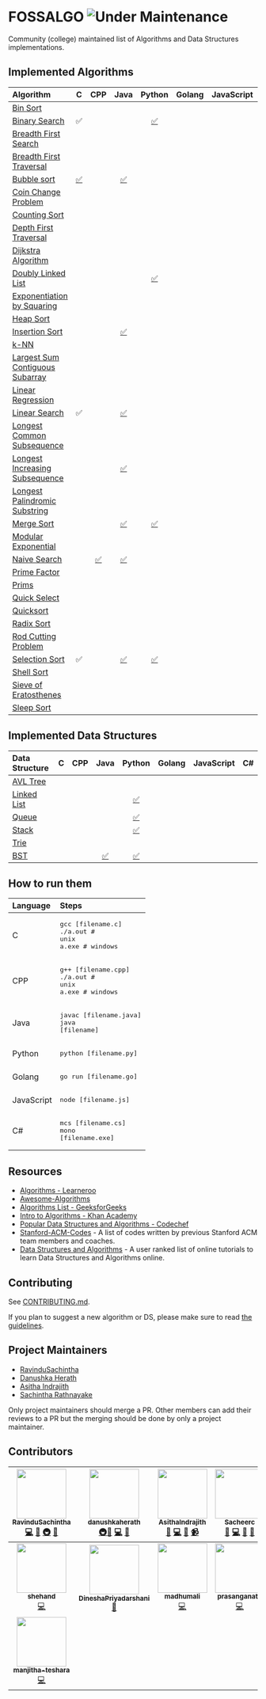 # FOSSALGO ![Under Maintenance](https://img.shields.io/badge/Under%20Maintenance-Locked-red)

Community (college) maintained list of Algorithms and Data Structures implementations.

## Implemented Algorithms

| Algorithm                                                                                                           | C                                                   | CPP                                                     | Java                                                              | Python                                                             | Golang              | JavaScript          | C#                  |
| :---                                                                                                                | :---:                                               | :---:                                                   | :---:                                                             | :---:                                                              | :---:               | :---:               | :---:               |
| [Bin Sort](http://www.cdn.geeksforgeeks.org/bucket-sort-2/)                                                         |                                                     |                                                         |                                                                   |                                                                    |                     |                     |                     |
| [Binary Search](https://en.wikipedia.org/wiki/Binary_search_algorithm)                                              | :white_check_mark:                                  |                                                         |                                                                   | [:white_check_mark:](binary%20search/Binary%20search.py)           |                     |                     |                     |
| [Breadth First Search](https://en.wikipedia.org/wiki/Breadth-first_search)                                          |                                                     |                                                         |                                                                   |                                                                    |                     |                     |                     |
| [Breadth First Traversal](https://www.cs.bu.edu/teaching/c/tree/breadth-first/)                                     |                                                     |                                                         |                                                                   |                                                                    |                     |                     |                     |
| [Bubble sort](https://en.wikipedia.org/wiki/Breadth-first_search)                                                   | [:white_check_mark:](bubble%20sort/bubble%20sort.c) |                                                         | [:white_check_mark:](bubble%20sort/bubbleSort.java)               |                                                                    |                     |                     |                     |
| [Coin Change Problem](http://www.algorithmist.com/index.php/Coin_Change)                                            |                                                     |                                                         |                                                                   |                                                                    |                     |                     |                     |
| [Counting Sort](http://www.geeksforgeeks.org/counting-sort/)                                                        |                                                     |                                                         |                                                                   |                                                                    |                     |                     |                     |
| [Depth First Traversal](http://www.geeksforgeeks.org/depth-first-traversal-for-a-graph/)                            |                                                     |                                                         |                                                                   |                                                                    |                     |                     |                     |
| [Dijkstra Algorithm](https://en.wikipedia.org/wiki/Dijkstra's_algorithm)                                            |                                                     |                                                         |                                                                   |                                                                    |                     |                     |                     |
| [Doubly Linked List](https://en.wikipedia.org/wiki/Doubly_linked_list)                                              |                                                     |                                                         |                                                                   | [:white_check_mark:](doubly%20linked%20list/doubly_linked_list.py) |                     |                     |                     |
| [Exponentiation by Squaring](https://en.wikipedia.org/wiki/Exponentiation_by_squaring)                              |                                                     |                                                         |                                                                   |                                                                    |                     |                     |                     |
| [Heap Sort](https://en.wikipedia.org/wiki/Heapsort)                                                                 |                                                     |                                                         |                                                                   |                                                                    |                     |                     |                     |
| [Insertion Sort](https://en.wikipedia.org/wiki/Insertion_sort)                                                      |                                                     |                                                         | [:white_check_mark:](insertion%20sort/InsertionSort.java)         |                                                                    |                     |                     |                     |
| [k-NN](https://en.wikipedia.org/wiki/K-nearest_neighbors_algorithm)                                                 |                                                     |                                                         |                                                                   |                                                                    |                     |                     |                     |
| [Largest Sum Contiguous Subarray](http://www.geeksforgeeks.org/largest-sum-contiguous-subarray/)                    |                                                     |                                                         |                                                                   |                                                                    |                     |                     |                     |
| [Linear Regression](https://en.wikipedia.org/wiki/Linear_regression)                                                |                                                     |                                                         |                                                                   |                                                                    |                     |                     |                     |
| [Linear Search](https://en.wikipedia.org/wiki/Linear_search)                                                        | :white_check_mark:                                  |                                                         | [:white_check_mark:](linear%20search/linearSearch.java)           |                                                                    |                     |                     |                     |
| [Longest Common Subsequence](http://www.geeksforgeeks.org/dynamic-programming-set-4-longest-common-subsequence)     |                                                     |                                                         |                                                                   |                                                                    |                     |                     |                     |
| [Longest Increasing Subsequence](https://www.geeksforgeeks.org/longest-increasing-subsequence-dp-3/)                |                                                     |                                                         | [:white_check_mark:](longest%20increasing%20subsequence/Lis.java) |                                                                    |                     |                     |                     |
| [Longest Palindromic Substring](http://www.geeksforgeeks.org/longest-palindrome-substring-set-1/)                   |                                                     |                                                         |                                                                   |                                                                    |                     |                     |                     |
| [Merge Sort](https://www.khanacademy.org/computing/computer-science/algorithms/merge-sort/a/overview-of-merge-sort) |                                                     |                                                         | [:white_check_mark:](merge%20sort/MergeSort.java)                 | [:white_check_mark:](merge%20sort/mergesort.py)                    |                     |                     |                     |
| [Modular Exponential](http://www.geeksforgeeks.org/modular-exponentiation-power-in-modular-arithmetic/)             |                                                     |                                                         |                                                                   |                                                                    |                     |                     |                     |
| [Naive Search](https://en.wikipedia.org/wiki/Prime_factor)                                                          |                                                     | [:white_check_mark:](naive%20search/Naive%20search.cpp) | [:white_check_mark:](naive%20search/naive.java)                   |                                                                    |                     |                     |                     |
| [Prime Factor](https://en.wikipedia.org/wiki/Prime_factor)                                                          |                                                     |                                                         |                                                                   |                                                                    |                     |                     |                     |
| [Prims](https://en.wikipedia.org/wiki/Prim%27s_algorithm)                                                           |                                                     |                                                         |                                                                   |                                                                    |                     |                     |                     |
| [Quick Select](https://en.wikipedia.org/wiki/Quickselect)                                                           |                                                     |                                                         |                                                                   |                                                                    |                     |                     |                     |
| [Quicksort](https://en.wikipedia.org/wiki/Quicksort)                                                                |                                                     |                                                         |                                                                   |                                                                    |                     |                     |                     |
| [Radix Sort](http://www.geeksforgeeks.org/radix-sort/)                                                              |                                                     |                                                         |                                                                   |                                                                    |                     |                     |                     |
| [Rod Cutting Problem](http://www.geeksforgeeks.org/dynamic-programming-set-13-cutting-a-rod/)                       |                                                     |                                                         |                                                                   |                                                                    |                     |                     |                     |
| [Selection Sort](https://www.geeksforgeeks.org/selection-sort/)                                                     | :white_check_mark:                                  |                                                         | [:white_check_mark:](selection%20sort/SelectionSort.java)         | [:white_check_mark:](selection%20sort/selection%20sort.py)         |                     |                     |                     |
| [Shell Sort](https://en.wikipedia.org/wiki/Shellsort)                                                               |                                                     |                                                         |                                                                   |                                                                    |                     |                     |                     |
| [Sieve of Eratosthenes](https://en.wikipedia.org/wiki/Sieve_of_Eratosthenes)                                        |                                                     |                                                         |                                                                   |                                                                    |                     |                     |                     |
| [Sleep Sort](http://www.geeksforgeeks.org/sleep-sort-king-laziness-sorting-sleeping/)                               |                                                     |                                                         |                                                                   |                                                                    |                     |                     |                     |

## Implemented Data Structures

| Data Structure                                                    | C                  | CPP                | Java                                                  | Python                                                                 | Golang              | JavaScript          | C#                  |
| :---                                                              | :---:              | :---:              | :---:                                                 | :---:                                                                  | :---:               | :---:               | :---:               |
| [AVL Tree](http://www.geeksforgeeks.org/avl-tree-set-1-insertion) |                    |                    |                                                       |                                                                        |                     |                     |                     |
| [Linked List](https://en.wikipedia.org/wiki/Linked_list)          |                    |                    |                                                       | [:white_check_mark:](linked%20list/linked%20list.py)                   |                     |                     |                     |
| [Queue](https://en.wikipedia.org/wiki/Queue_(abstract_data_type)) |                    |                    |                                                       | [:white_check_mark:](queue/Queue.py)                                   |                     |                     |                     |
| [Stack](https://en.wikipedia.org/wiki/Stack_(abstract_data_type)) |                    |                    |                                                       | [:white_check_mark:](stack/stack.py)                                   |                     |                     |                     |
| [Trie](https://en.wikipedia.org/wiki/Trie)                        |                    |                    |                                                       |                                                                        |                     |                     |                     |
| [BST](https://en.wikipedia.org/wiki/Binary_search_tree)           |                    |                    | [:white_check_mark:](binary%20search%20tree/BST.java) | [:white_check_mark:](binary%20search%20tree/binary%20search%20tree.py) |                     |                     |                     |

## How to run them

| Language        | Steps                                                              |
| :---            | :---                                                               |
| C               | <pre>gcc [filename.c]<br>./a.out  # unix<br>a.exe  # windows</pre> |
| CPP             | <pre>g++ [filename.cpp]<br>./a.out # unix<br>a.exe # windows</pre> |
| Java            | <pre>javac [filename.java]<br>java [filename]</pre>                |
| Python          | <pre>python [filename.py]</pre>                                    |
| Golang          | <pre>go run [filename.go]</pre>                                    |
| JavaScript      | <pre>node [filename.js]</pre>                                      |
| C#              | <pre>mcs [filename.cs]<br/>mono [filename.exe]</pre>               |

## Resources

* [Algorithms - Learneroo](https://www.learneroo.com/subjects/8)
* [Awesome-Algorithms](https://github.com/tayllan/awesome-algorithms)
* [Algorithms List - GeeksforGeeks](http://www.geeksforgeeks.org/fundamentals-of-algorithms/)
* [Intro to Algorithms - Khan Academy](https://www.khanacademy.org/computing/computer-science/algorithms)
* [Popular Data Structures and Algorithms - Codechef](https://discuss.codechef.com/questions/48877/data-structures-and-algorithms)
* [Stanford-ACM-Codes](https://github.com/jaehyunp/stanfordacm) - A list of codes written by previous Stanford ACM team members and coaches.
* [Data Structures and Algorithms](https://hackr.io/tutorials/learn-data-structures-algorithms) - A user ranked list of online tutorials to learn Data Structures and Algorithms online. 

## Contributing

See [CONTRIBUTING.md](CONTRIBUTING.md).

If you plan to suggest a new algorithm or DS, please make sure to read [the guidelines](CONTRIBUTING.md#sa).

## Project Maintainers

* [RavinduSachintha](https://github.com/RavinduSachintha)
* [Danushka Herath](https://github.com/danushka96)
* [Asitha Indrajith](https://github.com/AsithaIndrajith)
* [Sachintha Rathnayake](https://github.com/Sacheerc)

Only project maintainers should merge a PR. Other members can add their reviews to a PR but the merging should be done by only a project maintainer.

## Contributors

| [<img src="https://avatars0.githubusercontent.com/u/25032998?s=460&v=4" width="100px;"/><br /><sub><b>RavinduSachintha</b></sub>](https://github.com/RavinduSachintha)<br />[💻](https://github.com/dawnlabs/carbon/commits?author=briandennis "Code") [📖](https://github.com/dawnlabs/carbon/commits?author=briandennis "Documentation") [🚇](#infra-briandennis "Infrastructure (Hosting, Build-Tools, etc)") [👀](#review-briandennis "Reviewed Pull Requests") | [<img src="https://avatars1.githubusercontent.com/u/12469768?s=460&v=4" width="100px;"/><br /><sub><b>danushkaherath</b></sub>](https://github.com/Danushka96)<br />[🚇](#infra-briandennis "Infrastructure (Hosting, Build-Tools, etc)")[💬](#question-mfix22 "Answering Questions") [💻](https://github.com/dawnlabs/carbon/commits?author=mfix22 "Code") [🤔](#ideas-mfix22 "Ideas, Planning, & Feedback") | [<img src="https://avatars0.githubusercontent.com/u/25387297?s=460&v=4" width="100px;"/><br /><sub><b>AsithaIndrajith</b></sub>](https://github.com/AsithaIndrajith)<br />[💬](#question-jakedex "Answering Questions") [💻](https://github.com/dawnlabs/carbon/commits?author=jakedex "Code") [🎨](#design-jakedex "Design") [📹](#video-jakedex "Videos") | [<img src="https://avatars1.githubusercontent.com/u/29378743?s=460&v=4" width="100px;"/><br /><sub><b>Sacheerc</b></sub>](https://github.com/Sacheerc)<br />[💬](#question-andrewda "Answering Questions") [💻](https://github.com/dawnlabs/carbon/commits?author=andrewda "Code") [🐛](https://github.com/dawnlabs/carbon/issues?q=author%3Aandrewda "Bug reports") [👀](#review-andrewda "Reviewed Pull Requests") | [<img src="https://avatars3.githubusercontent.com/u/25345940?s=460&v=4" width="100px;"/><br /><sub><b>ppkavinda</b></sub>](https://github.com/ppkavinda)<br />[💻](https://github.com/dawnlabs/carbon/commits?author=yeskunall "Code") [📖](https://github.com/dawnlabs/carbon/commits?author=yeskunall "Documentation") [🔧](#tool-yeskunall "Tools") [🐛](https://github.com/dawnlabs/carbon/issues?q=author%3Ayeskunall "Bug reports") | [<img src="https://avatars1.githubusercontent.com/u/31045647?s=460&v=4" width="100px;"/><br /><sub><b>AmithLiyanage</b></sub>](https://github.com/AmithLiyanage)<br />[💻](https://github.com/dawnlabs/carbon/commits?author=stoshfabricius "Code")  | [<img src="https://avatars2.githubusercontent.com/u/28523027?s=460&v=4" width="100px;"/><br /><sub><b>PasinduD95</b></sub>](https://github.com/PasinduD95)<br />[📖](https://github.com/dawnlabs/carbon/commits?author=jkling38 "Documentation") |
| :---:                                                                                                                                                                                                                                                                                                                                                                                                                                                               | :---:                                                                                                                                                                                                                                                                                                                                                                                                         | :---:                                                                                                                                                                                                                                                                                                                                                       | :---:                                                                                                                                                                                                                                                                                                                                                                                                                | :---:                                                                                                                                                                                                                                                                                                                                                                                                                                     | :---:                                                                                                                                                                                                                                                | :---:                                                                                                                                                                                                                                            |
| [<img src="https://avatars1.githubusercontent.com/u/25993584?s=460&v=4" width="100px;"/><br /><sub><b>shehand</b></sub>](https://github.com/shehand)<br />[💻](https://github.com/dawnlabs/carbon/commits?author=otobrglez "Code")                                                                                                                                                                                                                                  | [<img src="https://avatars3.githubusercontent.com/u/39179152?s=460&v=4" width="100px;"/><br /><sub><b>DineshaPriyadarshani</b></sub>](https://github.com/DineshaPriyadarshani)<br />[📖](https://github.com/dawnlabs/carbon/commits?author=darahak "Documentation")                                                                                                                                           | [<img src="https://avatars2.githubusercontent.com/u/37835604?s=460&v=4" width="100px;"/><br /><sub><b>madhumali</b></sub>](https://github.com/madhumali)<br />[💻](https://github.com/dawnlabs/carbon/commits?author=dom96 "Code")                                                                                                                          | [<img src="https://avatars0.githubusercontent.com/u/33305140?s=460&v=4" width="100px;"/><br /><sub><b>prasanganath</b></sub>](https://github.com/prasanganath)<br />[💻](https://github.com/dawnlabs/carbon/commits?author=elrumordelaluz "Code")                                                                                                                                                                    | [<img src="https://avatars0.githubusercontent.com/u/33378546?s=460&v=4" width="100px;"/><br /><sub><b>GayanSampath</b></sub>](https://github.com/GayanSampathManamendra)<br />[💻](https://github.com/dawnlabs/carbon/commits?author=cjb "Code")                                                                                                                                                                                          | [<img src="https://avatars3.githubusercontent.com/u/37058133?s=460&v=4" width="100px;"/><br /><sub><b>Chathurangi6</b></sub>](https://github.com/Chathurangi6)<br />[💻](https://github.com/dawnlabs/carbon/commits?author=Krzysztof-Cieslak "Code") | [<img src="https://avatars0.githubusercontent.com/u/25944492?s=460&v=4" width="100px;"/><br /><sub><b>ayeshNipun</b></sub>](https://github.com/ayeshNipun)<br />[📖](https://github.com/dawnlabs/carbon/commits?author=fernahh "Documentation")  |
| [<img src="https://avatars2.githubusercontent.com/u/36306276?s=460&v=4" width="100px;"/><br /><sub><b>manjitha-teshara</b></sub>](https://github.com/manjitha-teshara)<br />[💻](https://github.com/dawnlabs/carbon/commits?author=otobrglez "Code")                                                                                                                                                                                                                |                                                                                                                                                                                                                                                                                                                                                                                                               |                                                                                                                                                                                                                                                                                                                                                             |                                                                                                                                                                                                                                                                                                                                                                                                                      |                                                                                                                                                                                                                                                                                                                                                                                                                                           |                                                                                                                                                                                                                                                      |                                                                                                                                                                                                                                                  |
